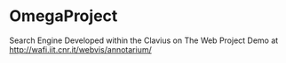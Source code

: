 # OmegaProject
Search Engine Developed within the Clavius on The Web Project
Demo at http://wafi.iit.cnr.it/webvis/annotarium/
